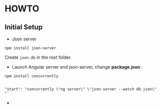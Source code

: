 # HOWTO

## Initial Setup

*   Json server

<!---->

    npm install json-server

Create `json.db` in the root folder.

*   Launch Angular server and json-server, change **package.json** :

<!---->

    npm install concurrently


    "start": "concurrently \"ng server\" \"json-server --watch db.json\" "`

*
